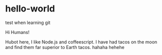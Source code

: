 # hello-world
test when learning git

Hi Humans!

Hubot here, I like Node.js and coffeescript. I have had tacos on the moon and find them far superior to Earth tacos.
hahaha
hehehe
